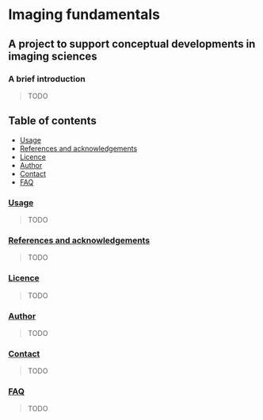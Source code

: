 # Imaging fundamentals
## A project to support conceptual developments in imaging sciences

### A brief introduction
> TODO

## Table of contents
- [Usage](#usage)
- [References and acknowledgements](#references)
- [Licence](#licence)
- [Author](#author)
- [Contact](#contact)
- [FAQ](#faq)

### <a href id="#usage">Usage</a>
> TODO
### <a href id="#references">References and acknowledgements</a>
> TODO
### <a href id="#licence">Licence</a>
> TODO
### <a href id="#author">Author</a>
> TODO
### <a href id="#contact">Contact</a>
> TODO
### <a href id="#faq">FAQ</a>
> TODO